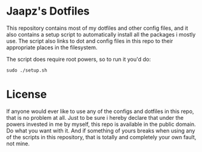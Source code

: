 Jaapz's Dotfiles
================

This repository contains most of my dotfiles and other config files, and
it also contains a setup script to automatically install all the packages
i mostly use. The script also links to dot and config files in this repo
to their appropriate places in the filesystem.

The script does require root powers, so to run it you'd do:

    sudo ./setup.sh

License
=======

If anyone would ever like to use any of the configs and dotfiles in this
repo, that is no problem at all. Just to be sure i hereby declare that
under the powers invested in me by myself, this repo is available in the
public domain. Do what you want with it. And if something of yours breaks when
using any of the scripts in this repository, that is totally and completely your
own fault, not mine.
